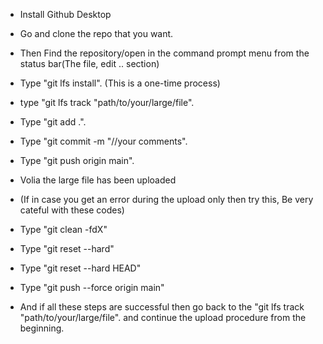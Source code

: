 * Install Github Desktop
* Go and clone the repo that you want.
* Then Find the repository/open in the command prompt menu from the status bar(The file, edit .. section)
* Type "git lfs install". (This is a one-time process)
* type "git lfs track "path/to/your/large/file".
* Type "git add .".
* Type "git commit -m "//your comments".
* Type "git push origin main".
* Volia the large file has been uploaded

* (If in case you get an error during the upload only then try this, Be very cateful with these codes)
* Type "git clean -fdX"
* Type "git reset --hard"
* Type "git reset --hard HEAD"
* Type "git push --force origin main"
* And if all these steps are successful then go back to the "git lfs track "path/to/your/large/file". and continue the upload procedure from the beginning.
